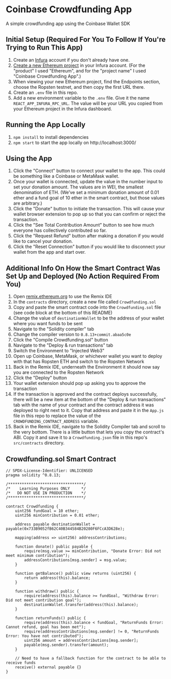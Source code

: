 # Coinbase Crowdfunding App

A simple crowdfunding app using the Coinbase Wallet SDK

## Initial Setup (Required For You To Follow If You're Trying to Run This App)

1. Create an [Infura](http://infura.io/) account if you don't already have one.
2. [Create a new Ethereum project](https://infura.io/create-project) in your Infura account. (For the "product" I used "Ethereum", and for the "project name" I used "Coinbase Crowdfunding App".)
3. When viewing your new Ethereum project, find the Endpoints section, choose the Ropsten testnet, and then copy the first URL there.
4. Create an `.env` file in this repo.
5. Add a new environment variable to the `.env` file. Give it the name `REACT_APP_INFURA_RPC_URL`. The value will be your URL you copied from your Ethereum project in the Infura dashboard.

## Running the App Locally

1. `npm install` to install dependencies
2. `npm start` to start the app locally on http://localhost:3000/

## Using the App

1. Click the "Connect" button to connect your wallet to the app. This could be something like a Coinbase or MetaMask wallet.
2. Once your wallet is connected, update the value in the number input to set your donation amount. The values are in WEI, the smallest denomination of ETH. (We’ve set a minimum donation amount of 0.01 ether and a fund goal of 10 ether in the smart contract, but those values are arbitrary.)
3. Click the "Donate" button to initiate the transaction. This will cause your wallet browser extension to pop up so that you can confirm or reject the transaction.
4. Click the "See Total Contribution Amount" button to see how much everyone has collectively contributed so far.
5. Click the "Request Refund" button after making a donation if you would like to cancel your donation.
6. Click the "Reset Connection" button if you would like to disconnect your wallet from the app and start over.

## Additional Info On How the Smart Contract Was Set Up and Deployed (No Action Required From You)

1. Open [remix.ethereum.org](remix.ethereum.org) to use the Remix IDE
2. In the `contracts` directory, create a new file called `Crowdfunding.sol`
3. Copy and paste the smart contract code into the `Crowdfunding.sol` file (see code block at the bottom of this README)
4. Change the value of `destinationWallet` to be the address of your wallet where you want funds to be sent
5. Navigate to the "Solidity compiler" tab
6. Change the compiler version to `0.8.13+commit.abaa5c0e`
7. Click the "Compile Crowdfunding.sol" button
8. Navigate to the "Deploy & run transactions" tab
9. Switch the Environment to "Injected Web3"
10. Open up Coinbase, MetaMask, or whichever wallet you want to deploy with that has Ropsten ETH and switch to the Ropsten Network
11. Back in the Remix IDE, underneath the Environment it should now say you are connected to the Ropsten Network
12. Click the "Deploy" button
13. Your wallet extension should pop up asking you to approve the transaction
14. If the transaction is approved and the contract deploys successfully, there will be a new item at the bottom of the "Deploy & run transactions" tab with the name of your contract and the contract address it was deployed to right next to it. Copy that address and paste it in the `App.js` file in this repo to replace the value of the `CROWDFUNDING_CONTRACT_ADDRESS` variable.
15. Back in the Remix IDE, navigate to the Solidity Compiler tab and scroll to the very bottom. There is a little button that lets you copy the contract's ABI. Copy it and save it to a `Crowdfunding.json` file in this repo's `src/contracts` directory.

## Crowdfunding.sol Smart Contract

```sol
// SPDX-License-Identifier: UNLICENSED
pragma solidity ^0.8.13;

/*********************************/
/*    Learning Purposes ONLY     */
/*   DO NOT USE IN PRODUCTION    */
/*********************************/

contract Crowdfunding {
    uint256 fundGoal = 10 ether;
    uint256 minContribution = 0.01 ether;

    address payable destinationWallet = payable(0x733B9052fB62C40B344584B20280F6FCcA3D628e);

    mapping(address => uint256) addressContributions;

    function donate() public payable {
        require(msg.value >= minContribution, "Donate Error: Did not meet minimum contribution");
        addressContributions[msg.sender] = msg.value;
    }

    function getBalance() public view returns (uint256) {
        return address(this).balance;
    }

    function withdraw() public {
        require(address(this).balance >= fundGoal, "Withdraw Error: Did not meet contribution goal");
        destinationWallet.transfer(address(this).balance);
    }

    function returnFunds() public {
        require(address(this).balance < fundGoal, "ReturnFunds Error: Cannot refund, goal has been met");
        require(addressContributions[msg.sender] != 0, "ReturnFunds Error: You have not contributed");
        uint256 amount = addressContributions[msg.sender];
        payable(msg.sender).transfer(amount);
    }

    // Need to have a fallback function for the contract to be able to receive funds
    receive() external payable {}
}
```

